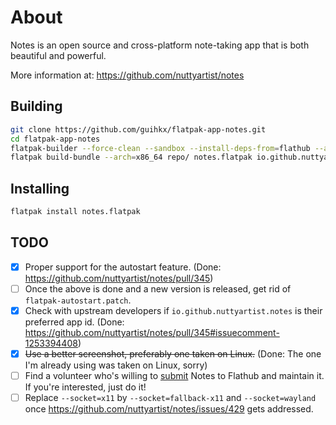 # About

Notes is an open source and cross-platform note-taking app that is both beautiful and powerful.

More information at: https://github.com/nuttyartist/notes

## Building

```bash
git clone https://github.com/guihkx/flatpak-app-notes.git
cd flatpak-app-notes
flatpak-builder --force-clean --sandbox --install-deps-from=flathub --arch=x86_64 --repo=repo/ builddir/ io.github.nuttyartist.notes.yaml
flatpak build-bundle --arch=x86_64 repo/ notes.flatpak io.github.nuttyartist.notes master
```

## Installing

```bash
flatpak install notes.flatpak
```

## TODO

- [x] Proper support for the autostart feature. (Done: https://github.com/nuttyartist/notes/pull/345)
- [ ] Once the above is done and a new version is released, get rid of `flatpak-autostart.patch`.
- [x] Check with upstream developers if `io.github.nuttyartist.notes` is their preferred app id. (Done: https://github.com/nuttyartist/notes/pull/345#issuecomment-1253394408)
- [x] ~~Use a better screenshot, preferably one taken on Linux.~~ (Done: The one I'm already using was taken on Linux, sorry)
- [ ] Find a volunteer who's willing to [submit](https://github.com/flathub/flathub/blob/master/CONTRIBUTING.md) Notes to Flathub and maintain it. If you're interested, just do it!
- [ ] Replace `--socket=x11` by `--socket=fallback-x11` and `--socket=wayland` once https://github.com/nuttyartist/notes/issues/429 gets addressed.